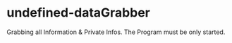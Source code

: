 # undefined-dataGrabber
Grabbing all Information &amp; Private Infos. The Program must be only started. 

